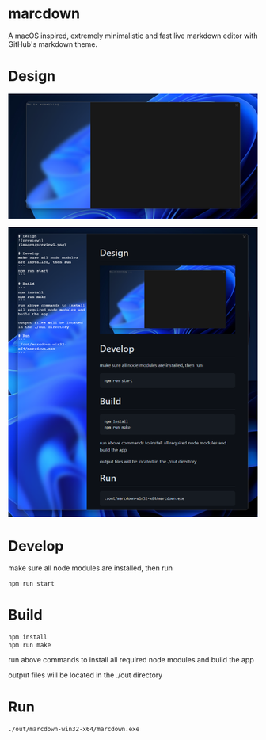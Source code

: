 # marcdown
A macOS inspired, extremely minimalistic and fast live markdown editor with GitHub's markdown theme.

# Design
![preview1](images/preview1.png)

![preview3](images/preview3.png)

# Develop
make sure all node modules are installed, then run
```
npm run start
```

# Build
```
npm install
npm run make
```
run above commands to install all required node modules and build the app

output files will be located in the ./out directory

# Run
```
./out/marcdown-win32-x64/marcdown.exe
```
